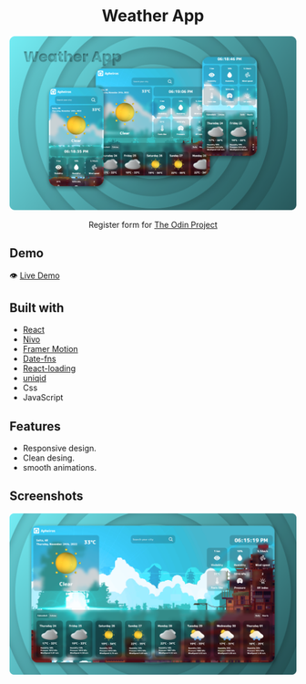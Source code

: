 #

<h1 align="center">Weather App</h1>

![](./src/assets/Preview/thumbnail.png)

<p align="center">
  Register form for <a href="https://www.theodinproject.com/">The Odin Project</a>
</p>

## Demo

👁️ [Live Demo](https://apheiro.github.io/weather-app/)


## Built with

- [React](https://reactjs.org/)
- [Nivo](https://nivo.rocks/)
- [Framer Motion](https://www.framer.com/motion/)
- [Date-fns](https://date-fns.org/)
- [React-loading](https://www.npmjs.com/package/react-loading)
- [uniqid](https://www.npmjs.com/package/uniqid)
- Css
- JavaScript

## Features

- Responsive design.
- Clean desing.
- smooth animations.

## Screenshots

![](./src/assets/Preview/Screenshots.png)

